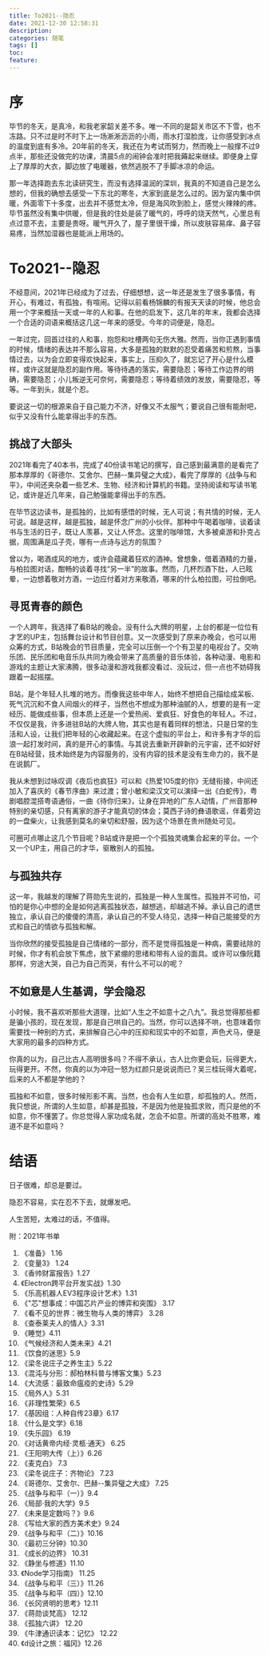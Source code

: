```yaml
---
title: To2021--隐忍
date: 2021-12-30 12:58:31
description: 
categories: 随笔
tags: [] 
toc: 
feature: 
---
```


# 序
毕节的冬天，是真冷，和我老家韶关差不多。唯一不同的是韶关市区不下雪，也不冻路。只不过是时不时下上一场淅淅沥沥的小雨，雨水打湿脸庞，让你感受到冰点的温度到底有多冷。20年前的冬天，我还在为考试而努力，然而晚上一般撑不过9点半，那些还没做完的功课，清晨5点的闹钟会准时把我薅起来继续。即便身上穿上了厚厚的大衣，脚边放了电暖器，依然逃脱不了手脚冰凉的命运。

那一年选择跑去东北读研究生，而没有选择温润的深圳，我真的不知道自己是怎么想的，但我的确想去感受一下东北的寒冬，大家到底是怎么过的。因为室内集中供暖，外面零下十多度，出去并不感觉太冷，但是海风吹到脸上，感觉火辣辣的疼。毕节虽然没有集中供暖，但是我的住处是装了暖气的，呼呼的烧天然气，心里总有点过意不去，主要是贵呀。暖气开久了，屋子里很干燥，所以皮肤容易痒、鼻子容易疼，当然加湿器也是能派上用场的。

<!-- more -->

# To2021--隐忍

不经意间，2021年已经成为了过去，仔细想想，这一年还是发生了很多事情，有开心，有难过，有孤独，有喧闹。记得以前看杨锦麟的有报天天读的时候，他总会用一个字来概括一天或一年的人和事。在他的启发下，这几年的年末，我都会选择一个合适的词语来概括这几这一年来的感受。今年的词便是，隐忍。

一年过完，回首过往的人和事，抱怨和吐槽两句无伤大雅。然而，当你正遇到事情的时候，情绪的表达并不那么容易，大多是孤独的默默的忍受着痛苦和煎熬，当事情过去，以为会立即变得欢快起来，事实上，压抑久了，就忘记了开心是什么模样，或许这就是隐忍的副作用。等待待遇的落实，需要隐忍；等待工作边界的明确，需要隐忍；小儿叛逆无可奈何，需要隐忍；等待着绩效的发放，需要隐忍，等等。一年到头，就是个忍。

要说这一切的根源来自于自己能力不济，好像又不太服气；要说自己很有能耐吧，似乎又没有什么能拿得出手的东西。

## 挑战了大部头

2021年看完了40本书，完成了40份读书笔记的撰写，自己感到最满意的是看完了那本厚厚的《哥德尔、艾舍尔、巴赫--集异璧之大成》，看完了厚厚的《战争与和平》，中间还夹杂着一些艺术、生物、经济和计算机的书籍。坚持阅读和写读书笔记，或许是近几年来，自己勉强能拿得出手的东西。

在毕节这边读书，是孤独的，比如有感悟的时候，无人可说；有共情的时候，无人可说。越是这样，越是孤独，越是怀念广州的小伙伴。那种中午喝着咖啡，谈着读书与生活的日子，既让人羡慕，又让人怀念。这里的咖啡馆，大多被桌游和扑克占据，周围满是瓜子壳，哪有一点诗与远方的氛围？

曾以为，喝酒成风的地方，或许会蕴藏着狂欢的酒神。曾想象，借着酒精的力量，与柏拉图对话，酣畅的谈着寻找“另一半”的故事。然而，几杯烈酒下肚，人已眩晕，一边想着敬对方酒，一边应付着对方来敬酒，哪来的什么柏拉图，可拉倒吧。

## 寻觅青春的颜色

一个人跨年，我选择了看B站的晚会。没有什么大牌的明星，上台的都是一位位有才艺的UP主，包括舞台设计和节目创意。又一次感受到了原来办晚会，也可以用众筹的方式，B站晚会的节目质量，完全可以压倒一个个有卫星的电视台了。交响乐团、民乐团和电音乐队共同为晚会带来了高质量的音乐体验，各种动漫、电影和游戏的主题让大家沸腾，很多动漫和游戏我都没看过、没玩过，但一点也不妨碍我跟着一起摇摆。

B站，是个年轻人扎堆的地方。而像我这些中年人，始终不想把自己描绘成呆板、死气沉沉和不食人间烟火的样子，当然也不想成为那种油腻的人，想要的是有一定经历、能做成些事，但本质上还是一个爱热闹、爱疯狂、好食色的年轻人。不过，不仅仅是我，许多进驻B站的大牌人物，其实也是有着同样的想法，只是日常的生活和人设，让我们把年轻的心收藏起来。在这个虚拟的平台上，和许多有才华的后浪一起打发时间，真的是开心的事情。与其说去重新开辟新的元宇宙，还不如好好在B站经营，技术始终是为内容服务的，没有内容的技术是没有生命力的，我不是在说鹅厂。

我从未想到过咏叹调《夜后也疯狂》可以和《热爱105度的你》无缝衔接，中间还加入了喜庆的《春节序曲》来过渡；曾小敏和梁汉文可以演绎一出《白蛇传》，粤剧唱腔混搭粤语通俗，一曲《待你归来》，让身在异地的广东人动情，广州音那种特别的亲切感，只有离家的游子才能真切的体会；莫西子诗的彝语歌谣，伴着旁边的一盘柴火，让我感到莫名的亲切和舒服，因为这个场景在贵州随处可见。

可圈可点哪止这几个节目呢？B站或许是把一个个孤独灵魂集合起来的平台。一个又一个UP主，用自己的才华，驱散别人的孤独。

## 与孤独共存

这一年，我越发的理解了蒋勋先生说的，孤独是一种人生属性。孤独并不可怕，可怕的是你心中想的全是如何逃离孤独状态，越想逃，却越逃不掉。承认自己的遗世独立，承认自己的傻傻的清高，承认自己的不受人待见，选择一种自己能接受的方式和自己的情欲与孤独和解。

当你欣然的接受孤独是自己情绪的一部分，而不是觉得孤独是一种病，需要祛除的时候，你才有机会放下焦虑，放下紧绷的思绪和带有人设的面具。或许可以像阮籍那样，穷途大哭，自己为自己而哭，有什么不可以的呢？

## 不如意是人生基调，学会隐忍

小时候，我不喜欢听那些大道理，比如“人生之不如意十之八九”。我总觉得那些都是骗小孩的，现在发现，那是自己哄自己的。当然，你可以选择不哄，也意味着你需要找一种别的方式，来排解自己心中的压抑和现实中的不如意，声色犬马，便是大家用的最多的四种方式。

你真的以为，自己比古人高明很多吗？不得不承认，古人比你更会玩，玩得更大，玩得更开。不然，你真的以为冲冠一怒为红颜只是说说而已？吴三桂玩得大着呢，后来的人不都是学他的？

孤独和不如意，很多时候形影不离。当然，也会有人生如意，却孤独的人。然而，我只想说，所谓的人生如意，却甚是孤独，不是因为他是独孤求败，而只是他的不如意，你不懂罢了。你总觉得人家功成名就，怎会不如意。所谓的高处不胜寒，难道不是不如意吗？

# 结语

日子很难，却总是要过。

隐忍不容易，实在忍不下去，就爆发吧。

人生苦短，太难过的话，不值得。



附：2021年书单

1. 《准备》 1.16
2. 《变量3》 1.24
3. 《香帅财富报告》1.27
4. 《Electron跨平台开发实战》1.30
5. 《乐高机器人EV3程序设计艺术》1.31
6. 《"芯"想事成：中国芯片产业的博弈和突围》  3.17
7. 《看不见的世界：微生物与人类的博弈》 3.28
8. 《查泰莱夫人的情人》3.31
9. 《睡觉》4.11
10. 《气候经济和人类未来》4.21
11. 《饮食的迷思》5.9
12. 《梁冬说庄子之养生主》5.22
13. 《混沌与分形：郝柏林科普与博客文集》5.23
14. 《大流感：最致命瘟疫的史诗》5.29
15. 《局外人》5.31
16. 《非理性繁荣》6.5
17. 《基因组：人种自传23章》6.17
18. 《什么是文学》6.18
19. 《失乐园》 6.19
20. 《对话黄帝内经·灵柩·通天》 6.25
21. 《王阳明大传（上）》6.26
22. 《麦克白》 7.3
23. 《梁冬说庄子：齐物论》 7.23
24. 《哥德尔、艾舍尔、巴赫--集异璧之大成》 7.25
25. 《战争与和平（一）》9.4
26. 《局部·我的大学》9.5
27. 《未来是定数吗？》9.6
28. 《写给大家的西方美术史》9.24
29. 《战争与和平（二）》10.16
30. 《最初三分钟》10.30
31. 《成长的边界》 10.31
32. 《静坐与修道》11.10
33. 《Node学习指南》 11.25
34. 《战争与和平（三）》11.26
35. 《战争与和平（四）》12.10
36. 《长冈贤明的思考》12.11
37. 《蒋勋谈梵高》 12.12
38. 《孤独六讲》 12.20
39. 《牛津通识读本：记忆》 12.22
40. 《d设计之旅：福冈》12.26